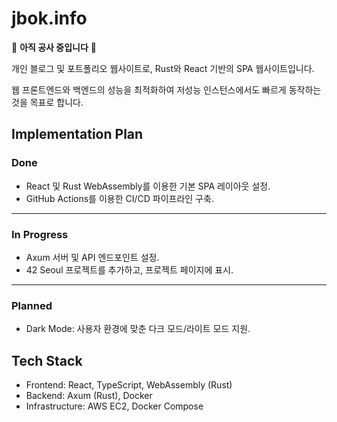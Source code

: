 # jbok.info

🚧 **아직 공사 중입니다** 🚧  

개인 블로그 및 포트폴리오 웹사이트로, Rust와 React 기반의 SPA 웹사이트입니다.

웹 프론트엔드와 백엔드의 성능을 최적화하여 저성능 인스턴스에서도 빠르게 동작하는 것을 목표로 합니다.

## Implementation Plan

### Done

- React 및 Rust WebAssembly를 이용한 기본 SPA 레이아웃 설정.
- GitHub Actions를 이용한 CI/CD 파이프라인 구축.

---

### In Progress

- Axum 서버 및 API 엔드포인트 설정.
- 42 Seoul 프로젝트를 추가하고, 프로젝트 페이지에 표시.

---

### Planned

- Dark Mode: 사용자 환경에 맞춘 다크 모드/라이트 모드 지원.

## Tech Stack

- Frontend: React, TypeScript, WebAssembly (Rust)
- Backend: Axum (Rust), Docker
- Infrastructure: AWS EC2, Docker Compose

